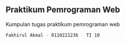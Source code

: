 ## Praktikum Pemrograman Web
Kumpulan tugas praktikum pemrograman web
```bash
Fakhirul Akmal - 0110221236 - TI 10